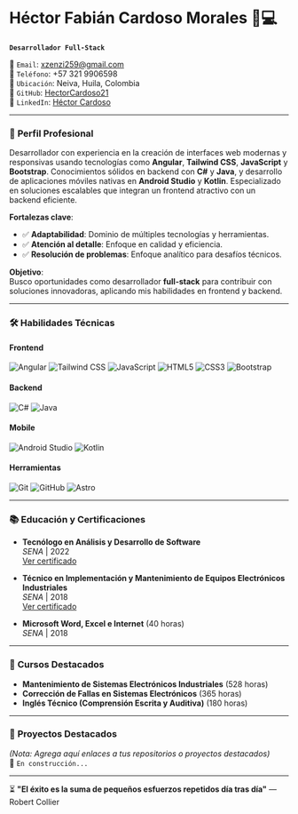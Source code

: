 # Héctor Fabián Cardoso Morales 👨💻  
**`Desarrollador Full-Stack`**  

📧 `Email`: [xzenzi259@gmail.com](mailto:xzenzi259@gmail.com)  
📱 `Teléfono`: +57 321 9906598  
📍 `Ubicación`: Neiva, Huila, Colombia  
🔗 `GitHub`: [HectorCardoso21](https://github.com/HectorCardoso21)  
🔗 `LinkedIn`: [Héctor Cardoso](https://www.linkedin.com/in/h%C3%A9ctor-cardoso-52b45b28b/)

---

### 🚀 **Perfil Profesional**  
Desarrollador con experiencia en la creación de interfaces web modernas y responsivas usando tecnologías como **Angular**, **Tailwind CSS**, **JavaScript** y **Bootstrap**. Conocimientos sólidos en backend con **C#** y **Java**, y desarrollo de aplicaciones móviles nativas en **Android Studio** y **Kotlin**. Especializado en soluciones escalables que integran un frontend atractivo con un backend eficiente.  

**Fortalezas clave**:  
- ✅ **Adaptabilidad**: Dominio de múltiples tecnologías y herramientas.  
- ✅ **Atención al detalle**: Enfoque en calidad y eficiencia.  
- ✅ **Resolución de problemas**: Enfoque analítico para desafíos técnicos.  

**Objetivo**:  
Busco oportunidades como desarrollador **full-stack** para contribuir con soluciones innovadoras, aplicando mis habilidades en frontend y backend.

---

### 🛠 **Habilidades Técnicas**  

#### **Frontend**  
![Angular](https://img.shields.io/badge/Angular-DD0031?style=for-the-badge&logo=angular&logoColor=white)
![Tailwind CSS](https://img.shields.io/badge/Tailwind_CSS-38B2AC?style=for-the-badge&logo=tailwind-css&logoColor=white)
![JavaScript](https://img.shields.io/badge/JavaScript-F7DF1E?style=for-the-badge&logo=javascript&logoColor=black)
![HTML5](https://img.shields.io/badge/HTML5-E34F26?style=for-the-badge&logo=html5&logoColor=white)
![CSS3](https://img.shields.io/badge/CSS3-1572B6?style=for-the-badge&logo=css3&logoColor=white)
![Bootstrap](https://img.shields.io/badge/Bootstrap-563D7C?style=for-the-badge&logo=bootstrap&logoColor=white)

#### **Backend**  
![C#](https://img.shields.io/badge/C%23-239120?style=for-the-badge&logo=c-sharp&logoColor=white)
![Java](https://img.shields.io/badge/Java-ED8B00?style=for-the-badge&logo=openjdk&logoColor=white)

#### **Mobile**  
![Android Studio](https://img.shields.io/badge/Android_Studio-3DDC84?style=for-the-badge&logo=android-studio&logoColor=white)
![Kotlin](https://img.shields.io/badge/Kotlin-0095D5?style=for-the-badge&logo=kotlin&logoColor=white)

#### **Herramientas**  
![Git](https://img.shields.io/badge/Git-F05032?style=for-the-badge&logo=git&logoColor=white)
![GitHub](https://img.shields.io/badge/GitHub-100000?style=for-the-badge&logo=github&logoColor=white)
![Astro](https://img.shields.io/badge/Astro-FF5A1F?style=for-the-badge&logo=astro&logoColor=white)

---

### 📚 **Educación y Certificaciones**  
- **Tecnólogo en Análisis y Desarrollo de Software**  
  *SENA* | 2022  
  [Ver certificado](http://certificados.sena.edu.co/9527002278538TI1076503551N)  

- **Técnico en Implementación y Mantenimiento de Equipos Electrónicos Industriales**  
  *SENA* | 2018  
  [Ver certificado](http://certificados.sena.edu.co/9527001746479TI1076503551C)  

- **Microsoft Word, Excel e Internet** (40 horas)  
  *SENA* | 2018  

---

### 📜 **Cursos Destacados**  
- **Mantenimiento de Sistemas Electrónicos Industriales** (528 horas)  
- **Corrección de Fallas en Sistemas Electrónicos** (365 horas)  
- **Inglés Técnico (Comprensión Escrita y Auditiva)** (180 horas)  

---

### 🌟 **Proyectos Destacados**  
*(Nota: Agrega aquí enlaces a tus repositorios o proyectos destacados)*  
🔨 `En construcción...`  

---

⏳ **"El éxito es la suma de pequeños esfuerzos repetidos día tras día"** — Robert Collier  
